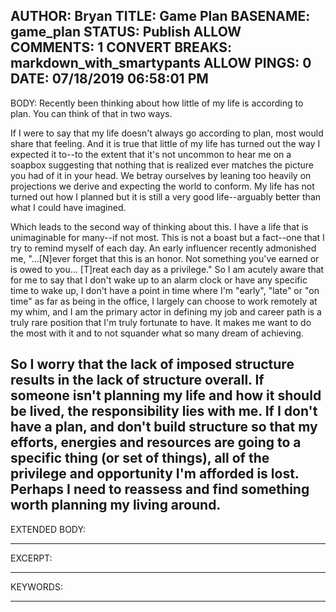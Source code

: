 AUTHOR: Bryan
TITLE: Game Plan
BASENAME: game_plan
STATUS: Publish
ALLOW COMMENTS: 1
CONVERT BREAKS: markdown_with_smartypants
ALLOW PINGS: 0
DATE: 07/18/2019 06:58:01 PM
-----
BODY:
Recently been thinking about how little of my life is according to plan. You can think of that in two ways. 

If I were to say that my life doesn't always go according to plan, most would share that feeling. And it is true that little of my life has turned out the way I expected it to--to the extent that it's not uncommon to hear me on a soapbox suggesting that nothing that is realized ever matches the picture you had of it in your head. We betray ourselves by leaning too heavily on projections we derive and expecting the world to conform. My life has not turned out how I planned but it is still a very good life--arguably better than what I could have imagined. 

Which leads to the second way of thinking about this. I have a life that is unimaginable for many--if not most. This is not a boast but a fact--one that I try to remind myself of each day. An early influencer recently admonished me, "...[N]ever forget that this is an honor. Not something you've earned or is owed to you... [T]reat each day as a privilege." So I am acutely aware that for me to say that I don't wake up to an alarm clock or have any specific time to wake up, I don't have a point in time where I'm "early", "late" or "on time" as far as being in the office, I largely can choose to work remotely at my whim, and I am the primary actor in defining my job and career path is a truly rare position that I'm truly fortunate to have. It makes me want to do the most with it and to not squander what so many dream of achieving.

So I worry that the lack of imposed structure results in the lack of structure overall. If someone isn't planning my life and how it should be lived, the responsibility lies with me. If I don't have a plan, and don't build structure so that my efforts, energies and resources are going to a specific thing (or set of things), all of the privilege and opportunity I'm afforded is lost. Perhaps I need to reassess and find something worth planning my living around.  
-----
EXTENDED BODY:

-----
EXCERPT:

-----
KEYWORDS:

-----



